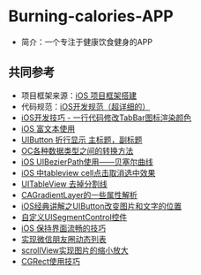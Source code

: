 # Burning-calories-APP
- 简介：一个专注于健康饮食健身的APP



## 共同参考

- 项目框架来源：[iOS 项目框架搭建](https://blog.csdn.net/cblithe/article/details/81257723)
- 代码规范：[iOS开发规范（超详细的）](https://www.jianshu.com/p/1784cd67e8de)
- [iOS开发技巧 - 一行代码修改TabBar图标渲染颜色](https://blog.csdn.net/u013316626/article/details/71056078)
- [iOS 富文本使用](https://www.jianshu.com/p/ae795de53308)  
- [UIButton 折行显示 主标题，副标题](https://blog.csdn.net/u011561536/article/details/52804736)
- [OC各种数据类型之间的转换方法](https://blog.csdn.net/guozh/article/details/7822646)
- [iOS UIBezierPath使用——贝塞尔曲线](https://www.jianshu.com/p/e136c3e65c29)
- [iOS 中tableview cell点击取消选中效果](https://www.jianshu.com/p/6b91bc638681)
- [UITableView 去掉分割线](https://www.jianshu.com/p/3e8a260d21bc)
- [CAGradientLayer的一些属性解析](https://www.cnblogs.com/YouXianMing/p/3793913.html)
- [iOS经典讲解之UIButton改变图片和文字的位置](https://blog.csdn.net/loving_ios/article/details/52412734)
- [自定义UISegmentControl控件](https://blog.csdn.net/Iven_ma/article/details/75011491)
- [iOS 保持界面流畅的技巧](https://blog.ibireme.com/2015/11/12/smooth_user_interfaces_for_ios/)
- [实现微信朋友圈动态列表](https://www.jianshu.com/p/5bd97047a78e)
- [scrollView实现图片的缩小放大
](https://www.jianshu.com/p/3dfb0e409eb1)
- [CGRect使用技巧](https://blog.csdn.net/andy_jiangbin/article/details/14519539)
